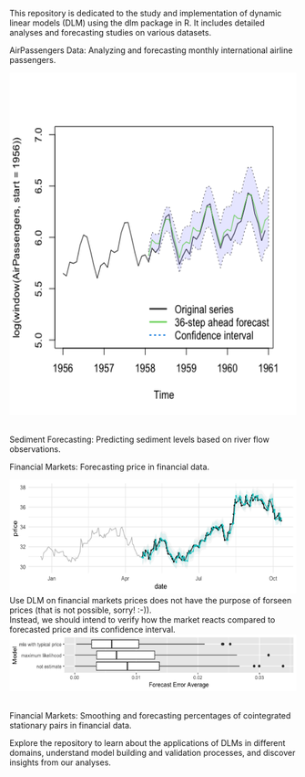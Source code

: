 This repository is dedicated to the study and implementation of dynamic linear models (DLM) using the dlm package in R. 
It includes detailed analyses and forecasting studies on various datasets.

AirPassengers Data: Analyzing and forecasting monthly international airline passengers.
<br />
<div align="center">
    <img src="output/Air Passengers 1.png" alt="plot" width="600" height="600">
</div>
<br />


Sediment Forecasting: Predicting sediment levels based on river flow observations.

Financial Markets: Forecasting price in financial data.
<br />
<div align="center">
    <img src="output/Financial Markets price 1.png" alt="plot" width="600" height="200">
</div>
Use DLM on financial markets prices does not have the purpose of forseen prices (that is not possible, sorry! :-)).<br />
Instead, we should intend to verify how the market reacts compared to forecasted price and its confidence interval.
<div align="center">
    <img src="output/Financial Markets forecast error 1.png" alt="plot" width="600" height="100">
</div>
<br />

Financial Markets: Smoothing and forecasting percentages of cointegrated stationary pairs in financial data.


Explore the repository to learn about the applications of DLMs in different domains, understand model building and validation processes, and discover insights from our analyses.
